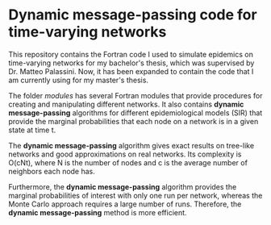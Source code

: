 # Dynamic message-passing code for time-varying networks

This repository contains the Fortran code I used to simulate epidemics on time-varying networks for my bachelor's thesis, which was supervised by Dr. Matteo Palassini. Now, it has been expanded to contain the code that I am currently using for my master's thesis.

The folder *modules* has several Fortran modules that provide procedures for creating and manipulating different networks. It also contains **dynamic message-passing** algorithms for different epidemiological models (SIR) that provide the marginal probabilities that each node on a network is in a given state at time t.

The **dynamic message-passing** algorithm gives exact results on tree-like networks and good approximations on real networks. Its complexity is O(cNt), where N is the number of nodes and c is the average number of neighbors each node has.

Furthermore, the **dynamic message-passing** algorithm provides the marginal probabilities of interest with only one run per network, whereas the Monte Carlo approach requires a large number of runs. Therefore, the **dynamic message-passing** method is more efficient.

